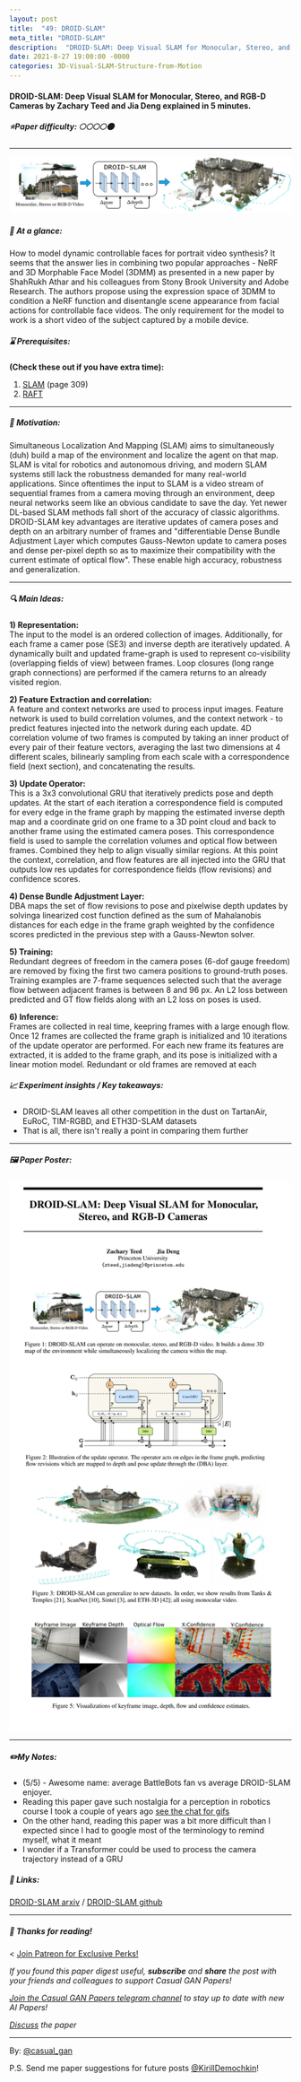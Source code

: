 ```yaml
---
layout: post
title:  "49: DROID-SLAM"
meta_title: "DROID-SLAM"
description:  "DROID-SLAM: Deep Visual SLAM for Monocular, Stereo, and RGB-D Cameras by Zachary Teed and Jia Deng explained in 5 minutes."
date: 2021-8-27 19:00:00 -0000
categories: 3D-Visual-SLAM-Structure-from-Motion
---
```


#### DROID-SLAM: Deep Visual SLAM for Monocular, Stereo, and RGB-D Cameras by Zachary Teed and Jia Deng explained in 5 minutes.

##### ⭐️Paper difficulty: 🌕🌕🌕🌕🌑

***

![DROID-SLAM Samples](/assets/images/droidslam_teaser.png "DROID-SLAM teaser")

##### 🎯 At a glance:

How to model dynamic controllable faces for portrait video synthesis? It seems that the answer lies in combining two popular approaches - NeRF and 3D Morphable Face Model (3DMM) as presented in a new paper by ShahRukh Athar and his colleagues from Stony Brook University and Adobe Research. The authors propose using the expression space of 3DMM to condition a NeRF function and disentangle scene appearance from facial actions for controllable face videos. The only requirement for the model to work is a short video of the subject captured by a mobile device.

##### ⌛️ Prerequisites:

**(Check these out if you have extra time):**  
1) [SLAM](https://github.com/liulinbo/slam/blob/master/Probabilistic%20Robotics%20_Sebastian%20Thrun%20et%20al..pdf) (page 309)  
2) [RAFT](https://arxiv.org/pdf/2003.12039.pdf)

***

##### 🚀 Motivation:

Simultaneous Localization And Mapping (SLAM) aims to simultaneously (duh) build a map of the environment and localize the agent on that map. SLAM is vital for robotics and autonomous driving, and modern SLAM systems still lack the robustness demanded for many real-world applications. Since oftentimes the input to SLAM is a video stream of sequential frames from a camera moving through an environment, deep neural networks seem like an obvious candidate to save the day. Yet newer DL-based SLAM methods fall short of the accuracy of classic algorithms. DROID-SLAM key advantages are iterative updates of camera poses and depth on an arbitrary number of frames and "differentiable Dense Bundle Adjustment Layer which computes Gauss-Newton update to camera poses and dense per-pixel depth so as to maximize their compatibility with the current estimate of optical flow". These enable high accuracy, robustness and generalization.

***

##### 🔍 Main Ideas:

**1) Representation:**  
The input to the model is an ordered collection of images. Additionally, for each frame a camer pose (SE3)  and inverse depth are iteratively updated. A dynamically built and updated frame-graph is used to represent co-visibility (overlapping fields of view) between frames. Loop closures (long range graph connections) are performed if the camera returns to an already visited region.

**2) Feature Extraction and correlation:**  
A feature and context networks are used to process input images. Feature network is used to build correlation volumes, and the context network - to predict features injected into the network during each update. 4D correlation volume of two frames is computed by taking an inner product of every pair of their feature vectors, averaging the last two dimensions at 4 different scales, bilinearly sampling from each scale with a correspondence field (next section), and concatenating the results.

**3) Update Operator:**  
This is a 3x3 convolutional GRU that iteratively predicts pose and depth updates. At the start of each iteration a correspondence field is computed for every edge in the frame graph by mapping the estimated inverse depth map and a coordinate grid on one frame to a 3D point cloud and back to another frame using the estimated camera poses. This correspondence field is used to sample the correlation volumes and optical flow between frames. Combined they help to align visually similar regions. At this point the context, correlation, and flow features are all injected into the GRU that outputs low res updates for correspondence fields (flow revisions) and confidence scores.

**4) Dense Bundle Adjustment Layer:**  
DBA maps the set of flow revisions to pose and pixelwise depth updates by solvinga linearized cost function defined as the sum of Mahalanobis distances for each edge in the frame graph weighted by the confidence scores predicted in the previous step with a Gauss-Newton solver.

**5) Training:**  
Redundant degrees of freedom in the camera poses (6-dof gauge freedom) are removed by fixing the first two camera positions to ground-truth poses. Training examples are 7-frame sequences selected such that the average flow between adjacent frames is between 8 and 96 px. An L2 loss between predicted and GT flow fields along with an L2 loss on poses is used.

**6) Inference:**  
Frames are collected in real time, keepring frames with a large enough flow. Once 12 frames are collected the frame graph is initialized and 10 iterations of the update operator are performed. For each new frame its features are extracted, it is added to the frame graph, and its pose is initialized with a linear motion model. Redundant or old frames are removed at each
   
##### 📈 Experiment insights / Key takeaways:

- DROID-SLAM leaves all other competition in the dust on TartanAir, EuRoC, TIM-RGBD, and ETH3D-SLAM datasets
- That is all, there isn't really a point in comparing them further

***

##### 🖼️ Paper Poster:

![DROID-SLAM paper poster](/assets/images/droidslam.png "DROID-SLAM Paper Poster")

***

##### ✏️My Notes:

- (5/5) - Awesome name: average BattleBots fan vs average DROID-SLAM enjoyer.
- Reading this paper gave such nostalgia for a perception in robotics course I took a couple of years ago [see the chat for gifs](https://t.me/casual_gans_chat)
- On the other hand, reading this paper was a bit more difficult than I expected since I had to google most of the terminology to remind myself, what it meant
- I wonder if a Transformer could be used to process the camera trajectory instead of a GRU

##### 🔗 Links:
[DROID-SLAM arxiv](https://arxiv.org/pdf/2108.10869.pdf) / [DROID-SLAM github](https://github.com/princeton-vl/DROID-SLAM)

***

##### 👋 Thanks for reading!
<
<a href="https://www.patreon.com/bePatron?u=53448948" data-patreon-widget-type="become-patron-button">Join Patreon for Exclusive Perks!</a><script async src="https://c6.patreon.com/becomePatronButton.bundle.js"></script>

*If you found this paper digest useful, **subscribe** and **share** the post with your friends and colleagues to support Casual GAN Papers!*

*[Join the Casual GAN Papers telegram channel](https://t.me/joinchat/KeutnzlvetRkZGZi) to stay up to date with new AI Papers!*

*[Discuss](https://t.me/casual_gans_chat) the paper*

***

By: [@casual_gan](https://t.me/joinchat/KeutnzlvetRkZGZi)

P.S. Send me paper suggestions for future posts
[@KirillDemochkin](mailto:kdemochkin@gmail.com)!

